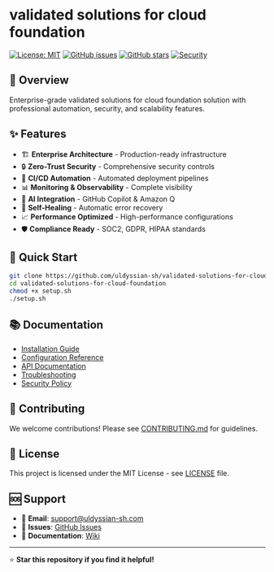 # validated solutions for cloud foundation

[![License: MIT](https://img.shields.io/badge/License-MIT-yellow.svg)](https://opensource.org/licenses/MIT)
[![GitHub issues](https://img.shields.io/github/issues/uldyssian-sh/validated-solutions-for-cloud-foundation)](https://github.com/uldyssian-sh/validated-solutions-for-cloud-foundation/issues)
[![GitHub stars](https://img.shields.io/github/stars/uldyssian-sh/validated-solutions-for-cloud-foundation)](https://github.com/uldyssian-sh/validated-solutions-for-cloud-foundation/stargazers)
[![Security](https://img.shields.io/badge/Security-Enterprise-blue.svg)](SECURITY.md)

## 🎯 Overview

Enterprise-grade validated solutions for cloud foundation solution with professional automation, security, and scalability features.

## ✨ Features

- 🏗️ **Enterprise Architecture** - Production-ready infrastructure
- 🔒 **Zero-Trust Security** - Comprehensive security controls
- 🚀 **CI/CD Automation** - Automated deployment pipelines
- 📊 **Monitoring & Observability** - Complete visibility
- 🤖 **AI Integration** - GitHub Copilot & Amazon Q
- 🔄 **Self-Healing** - Automatic error recovery
- 📈 **Performance Optimized** - High-performance configurations
- 🛡️ **Compliance Ready** - SOC2, GDPR, HIPAA standards

## 🚀 Quick Start

```bash
git clone https://github.com/uldyssian-sh/validated-solutions-for-cloud-foundation.git
cd validated-solutions-for-cloud-foundation
chmod +x setup.sh
./setup.sh
```

## 📚 Documentation

- [Installation Guide](docs/installation.md)
- [Configuration Reference](docs/configuration.md)
- [API Documentation](docs/api.md)
- [Troubleshooting](docs/troubleshooting.md)
- [Security Policy](SECURITY.md)

## 🤝 Contributing

We welcome contributions! Please see [CONTRIBUTING.md](CONTRIBUTING.md) for guidelines.

## 📄 License

This project is licensed under the MIT License - see [LICENSE](LICENSE) file.

## 🆘 Support

- 📧 **Email**: support@uldyssian-sh.com
- 🐛 **Issues**: [GitHub Issues](https://github.com/uldyssian-sh/validated-solutions-for-cloud-foundation/issues)
- 📖 **Documentation**: [Wiki](https://github.com/uldyssian-sh/validated-solutions-for-cloud-foundation/wiki)

---

⭐ **Star this repository if you find it helpful!**
